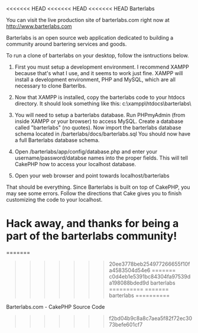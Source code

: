 <<<<<<< HEAD
<<<<<<< HEAD
<<<<<<< HEAD
Barterlabs

You can visit the live production site of barterlabs.com right now at http://www.barterlabs.com

Barterlabs is an open source web application dedicated to building a community around bartering services and goods.

To run a clone of barterlabs on your desktop, follow the isntructions below.

1) First you must setup a development environment. I recommend XAMPP because that's what I use, and it seems
to work just fine. XAMPP will install a development environment, PHP and MySQL, which are all necessary to
clone Barterlbs.

2) Now that XAMPP is installed, copy the barterlabs code to your htdocs directory. It should look something like this:
c:\xampp\htdocs\barterlabs\

3) You will need to setup a barterlabs database. Run PHPmyAdmin (from inside XAMPP or your browser) to access MySQL. Create a database called "barterlabs" (no quotes). Now import the barterlabs database schema located in /barterlabs/docs/barterlabs.sql
You should now have a full Barterlabs database schema. 

4) Open /barterlabs/app/config/database.php and enter your username/password/databse names into the proper fields. This will tell CakePHP how to access your localhost database.

5) Open your web browser and point towards localhost/barterlabs

That should be everything. Since Barterlabs is built on top of CakePHP, you may see some errors. Follow the directions that Cake gives you to finish customizing the code to your localhost.

Hack away, and thanks for being a part of the barterlabs community!
=======
=======
>>>>>>> 20ee3778beb254977266655f10fa4583504d54e6
=======
>>>>>>> c0d4eb1e5391bc84304fa97539da198088bded9d
barterlabs
==========
=======
barterlabs
==========

Barterlabs.com - CakePHP Source Code
>>>>>>> f2bd04b9c8a8c7aea5f82f72ec3073befe601cf7
